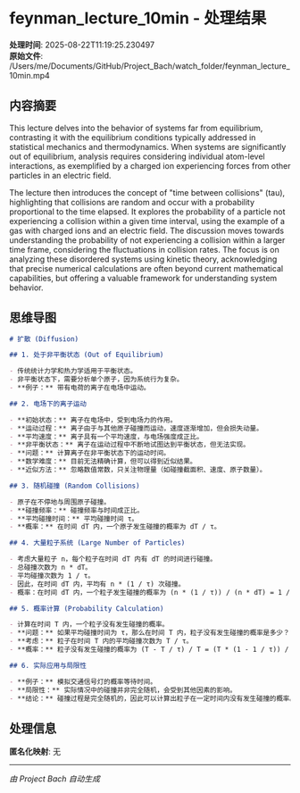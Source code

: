 # feynman_lecture_10min - 处理结果

**处理时间**: 2025-08-22T11:19:25.230497  
**原始文件**: /Users/me/Documents/GitHub/Project_Bach/watch_folder/feynman_lecture_10min.mp4

## 内容摘要

This lecture delves into the behavior of systems far from equilibrium, contrasting it with the equilibrium conditions typically addressed in statistical mechanics and thermodynamics.  When systems are significantly out of equilibrium, analysis requires considering individual atom-level interactions, as exemplified by a charged ion experiencing forces from other particles in an electric field. 

The lecture then introduces the concept of "time between collisions" (tau), highlighting that collisions are random and occur with a probability proportional to the time elapsed.  It explores the probability of a particle not experiencing a collision within a given time interval, using the example of a gas with charged ions and an electric field.  The discussion moves towards understanding the probability of not experiencing a collision within a larger time frame, considering the fluctuations in collision rates. The focus is on analyzing these disordered systems using kinetic theory, acknowledging that precise numerical calculations are often beyond current mathematical capabilities, but offering a valuable framework for understanding system behavior.

## 思维导图

```markdown
# 扩散 (Diffusion)

## 1. 处于非平衡状态 (Out of Equilibrium)

- 传统统计力学和热力学适用于平衡状态。
- 非平衡状态下，需要分析单个原子，因为系统行为复杂。
- **例子：** 带有电荷的离子在电场中运动。

## 2. 电场下的离子运动

- **初始状态：** 离子在电场中，受到电场力的作用。
- **运动过程：** 离子由于与其他原子碰撞而运动，速度逐渐增加，但会损失动量。
- **平均速度：** 离子具有一个平均速度，与电场强度成正比。
- **非平衡状态：** 离子在运动过程中不断地试图达到平衡状态，但无法实现。
- **问题：** 计算离子在非平衡状态下的运动时间。
- **数学难度：** 目前无法精确计算，但可以得到近似结果。
- **近似方法：** 忽略数值常数，只关注物理量（如碰撞截面积、速度、原子数量）。

## 3. 随机碰撞 (Random Collisions)

- 原子在不停地与周围原子碰撞。
- **碰撞频率：** 碰撞频率与时间成正比。
- **平均碰撞时间：** 平均碰撞时间 τ。
- **概率：** 在时间 dT 内，一个原子发生碰撞的概率为 dT / τ。

## 4. 大量粒子系统 (Large Number of Particles)

- 考虑大量粒子 n，每个粒子在时间 dT 内有 dT 的时间进行碰撞。
- 总碰撞次数为 n * dT。
- 平均碰撞次数为 1 / τ。
- 因此，在时间 dT 内，平均有 n * (1 / τ) 次碰撞。
- 概率：在时间 dT 内，一个粒子发生碰撞的概率为 (n * (1 / τ)) / (n * dT) = 1 / τ。

## 5. 概率计算 (Probability Calculation)

- 计算在时间 T 内，一个粒子没有发生碰撞的概率。
- **问题：** 如果平均碰撞时间为 τ，那么在时间 T 内，粒子没有发生碰撞的概率是多少？
- **考虑：** 粒子在时间 T 内的平均碰撞次数为 T / τ。
- **概率：** 粒子没有发生碰撞的概率为 (T - T / τ) / T = (T * (1 - 1 / τ)) / T = (1 - 1 / τ)。

## 6. 实际应用与局限性

- **例子：** 模拟交通信号灯的概率等待时间。
- **局限性：** 实际情况中的碰撞并非完全随机，会受到其他因素的影响。
- **结论：** 碰撞过程是完全随机的，因此可以计算出粒子在一定时间内没有发生碰撞的概率。
```

## 处理信息

**匿名化映射**: 无

---
*由 Project Bach 自动生成*
